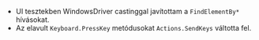 - UI tesztekben WindowsDriver castinggal javítottam a `FindElementBy*` hívásokat.
- Az elavult `Keyboard.PressKey` metódusokat `Actions.SendKeys` váltotta fel.

